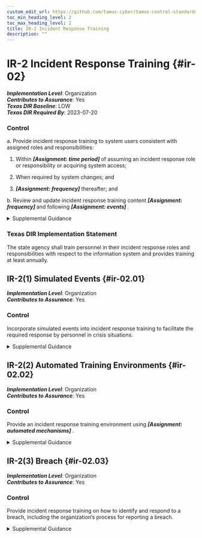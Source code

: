 ```yaml
---
custom_edit_url: https://github.com/tamus-cyber/tamus-control-standards/tree/main/content/tamus.edu/TAMUS_profile.xml
toc_min_heading_level: 2
toc_max_heading_level: 2
title: IR-2 Incident Response Training
description: ""
---
```


# IR-2 Incident Response Training {#ir-02}

_**Implementation Level**_: Organization\
_**Contributes to Assurance**_: Yes\
_**Texas DIR Baseline**_: LOW\
_**Texas DIR Required By**_: 2023-07-20

### Control



a. Provide incident response training to system users consistent with assigned roles and responsibilities:

1. Within <strong title="ir-02_odp.01"> <em>[Assignment: time period]</em> </strong> of assuming an incident response role or responsibility or acquiring system access;

2. When required by system changes; and

3. <strong title="ir-02_odp.02"> <em>[Assignment: frequency]</em> </strong> thereafter; and

b. Review and update incident response training content <strong title="ir-02_odp.03"> <em>[Assignment: frequency]</em> </strong> and following <strong title="ir-02_odp.04"> <em>[Assignment: events]</em> </strong>.


<details><summary>Supplemental Guidance</summary>Incident response training is associated with the assigned roles and responsibilities of organizational personnel to ensure that the appropriate content and level of detail are included in such training. For example, users may only need to know who to call or how to recognize an incident; system administrators may require additional training on how to handle incidents; and incident responders may receive more specific training on forensics, data collection techniques, reporting, system recovery, and system restoration. Incident response training includes user training in identifying and reporting suspicious activities from external and internal sources. Incident response training for users may be provided as part of [AT-2](/catalog/at/at-02#at-02) or [AT-3](/catalog/at/at-03#at-03) . Events that may precipitate an update to incident response training content include, but are not limited to, incident response plan testing or response to an actual incident (lessons learned), assessment or audit findings, or changes in applicable laws, executive orders, directives, regulations, policies, standards, and guidelines.</details>

### Texas DIR Implementation Statement

The state agency shall train personnel in their incident response roles and responsibilities with respect to the information system and provides training at least annually.



## IR-2(1) Simulated Events {#ir-02.01}

_**Implementation Level**_: Organization\
_**Contributes to Assurance**_: Yes

### Control

Incorporate simulated events into incident response training to facilitate the required response by personnel in crisis situations.


<details><summary>Supplemental Guidance</summary>Organizations establish requirements for responding to incidents in incident response plans. Incorporating simulated events into incident response training helps to ensure that personnel understand their individual responsibilities and what specific actions to take in crisis situations.</details>


## IR-2(2) Automated Training Environments {#ir-02.02}

_**Implementation Level**_: Organization\
_**Contributes to Assurance**_: Yes

### Control

Provide an incident response training environment using <strong title="ir-02.02_odp"> <em>[Assignment: automated mechanisms]</em> </strong>.


<details><summary>Supplemental Guidance</summary>Automated mechanisms can provide a more thorough and realistic incident response training environment. This can be accomplished, for example, by providing more complete coverage of incident response issues, selecting more realistic training scenarios and environments, and stressing the response capability.</details>


## IR-2(3) Breach {#ir-02.03}

_**Implementation Level**_: Organization\
_**Contributes to Assurance**_: Yes

### Control

Provide incident response training on how to identify and respond to a breach, including the organization’s process for reporting a breach.


<details><summary>Supplemental Guidance</summary>For federal agencies, an incident that involves personally identifiable information is considered a breach. A breach results in the loss of control, compromise, unauthorized disclosure, unauthorized acquisition, or a similar occurrence where a person other than an authorized user accesses or potentially accesses personally identifiable information or an authorized user accesses or potentially accesses such information for other than authorized purposes. The incident response training emphasizes the obligation of individuals to report both confirmed and suspected breaches involving information in any medium or form, including paper, oral, and electronic. Incident response training includes tabletop exercises that simulate a breach. See [IR-2(1)](/catalog/ir/ir-02#ir-02.01).</details>
